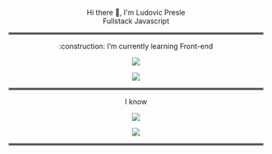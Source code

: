 <p align="center">
    Hi there 👋, I'm Ludovic Presle
    <br>
    Fullstack Javascript
</p>
<hr style="border:2px solid gray">

<p align="center">
:construction: I’m currently learning
    Front-end
    </p>
<p align="center">
  <img src="https://user-images.githubusercontent.com/102413282/179758713-f40c6d38-17e8-442d-b58d-bbbf32270268.png">
</p>

<p align="center">
 
</p>
<p align="center">
  <img src="https://user-images.githubusercontent.com/102413282/179820759-b707a60f-fb88-4849-a7be-0cd4db17facd.png">
</p>
<hr style="border:2px solid gray">
<p align="center">
I know
</p>
<p align="center">
  <img src="https://user-images.githubusercontent.com/102413282/179761195-c146babd-f55c-4955-9370-5dc66687e284.png">
</p>

<p align="center">
<img src="https://user-images.githubusercontent.com/102413282/179765533-db4b496b-17d5-496d-90b5-a5b7c8286044.png">
</p>

<hr style="border:2px solid gray">
